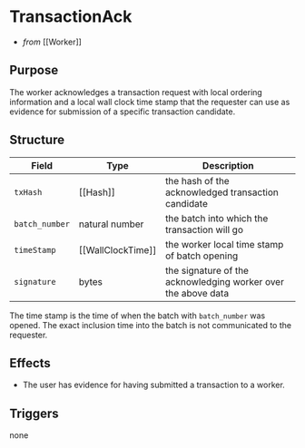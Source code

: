 # TransactionAck

<!-- --8<-- [start:blurp] -->
- _from_ [[Worker]]

## Purpose

The worker acknowledges a transaction request
with local ordering information and a local wall clock time stamp
that the requester can use as evidence for submission of
a specific transaction candidate.
<!-- --8<-- [end:blurp] -->

<!-- --8<-- [start:details] -->

## Structure

| Field          | Type              | Description                                                   |
|----------------|-------------------|---------------------------------------------------------------|
| `txHash`       | [[Hash]]          | the hash of the acknowledged transaction candidate            |
| `batch_number` | natural number    | the batch into which the transaction will go                  |
| `timeStamp`    | [[WallClockTime]] | the worker local time stamp of batch opening                  |
| `signature`    | bytes             | the signature of the acknowledging worker over the above data |

The time stamp is the time of when the batch with `batch_number` was opened.
The exact inclusion time into the batch is not communicated to the requester.

## Effects

- The user has evidence for having submitted a transaction to a worker.

## Triggers

none

<!-- --8<-- [end:details] -->
